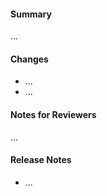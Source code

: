 <!--
Thanks for submitting a pull request. Please fill the template below,
otherwise we will not be able to process this pull request.
-->

#### Summary
<!--
A short summary, referencing related issues:
Closes #0000, References #0000, etc.
-->

...

#### Changes
<!-- What are the changes made in this pull request? -->

- ...
- ...

#### Notes for Reviewers
<!--
NOTE: This section is optional.

Motivate briefly why it is implemented this way, if that deviates from the
implementation proposal in the referenced issues.
- How should your reviewers approach this pull request?
- @mention reviewers with special requests or questions for them
-->

...

#### Release Notes
<!--
NOTE: This section is optional.

Any notes that we need to include in the Release Notes for the next release.
These notes are formatted as bullet points, written in past tense, and will be
combined with the labels of this Pull Request.
- Always mention changes in API, database models, configuration options or defaults.
- Are there any database migrations required?
- What are the functional or behavioral changes?
-->

- ...
